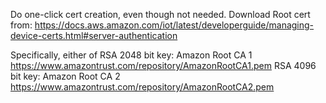 Do one-click cert creation, even though not needed.
Download Root cert from:
https://docs.aws.amazon.com/iot/latest/developerguide/managing-device-certs.html#server-authentication

Specifically, either of
RSA 2048 bit key: Amazon Root CA 1
https://www.amazontrust.com/repository/AmazonRootCA1.pem
RSA 4096 bit key: Amazon Root CA 2
https://www.amazontrust.com/repository/AmazonRootCA2.pem

